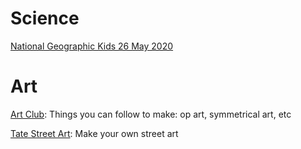 # Science
[National Geographic Kids 26 May 2020](https://email.nationalgeographic.com/H/2/v40000017253366c6b999ad16e966f4650/484d25b9-06df-49c6-a5da-b1e7ff70145a/HTML)

# Art
[Art Club](https://artclubioanna.wixsite.com/artclub): Things you can follow to make: op art, symmetrical art, etc

[Tate Street Art](https://www.tate.org.uk/kids/games-quizzes/street-art): Make your own street art
